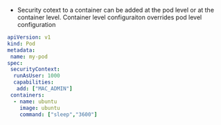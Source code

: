 * Security cotext to a container can be added at the pod level or at the container level. Container level configuraiton overrides pod level configuration

```yaml
apiVersion: v1
kind: Pod
metadata:
 name: my-pod
spec:
 securityContext:
  runAsUser: 1000
  capabilities:
   add: ["MAC_ADMIN"]
 containers:
  - name: ubuntu
    image: ubuntu
    command: ["sleep","3600"]
